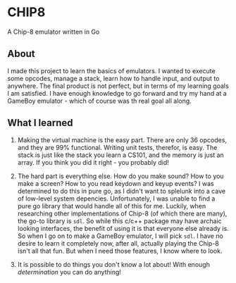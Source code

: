 # CHIP8

A Chip-8 emulator written in Go

## About

I made this project to learn the basics of emulators. I wanted to execute some opcodes, manage a stack, learn how to handle input, and output to anywhere. The final product is not perfect, but in terms of my learning goals I am satisfied. I have enough knowledge to go forward and try my hand at a GameBoy emulator - which of course was th real goal all along.

## What I learned

1. Making the virtual machine is the easy part. There are only 36 opcodes, and they are 99% functional. Writing unit tests, therefor, is easy. The stack is just like the stack you learn a CS101, and the memory is just an array. If you think you did it right - you probably did!

2. The hard part is everything else. How do you make sound? How to you make a screen? How to you read keydown and keyup events? I was determined to do this in pure go, as I didn't want to splelunk into a cave of low-level system depencies. Unfortunately, I was unable to find a pure go library that would handle all of this for me. Luckily, when researching other implementations of Chip-8 (of which there are many), the go-to library is `sdl`. So while this c/c++ package may have archaic looking interfaces, the benefit of using it is that everyone else already is. So when I go on to make a GameBoy emulator, I will pick `sdl`. I have no desire to learn it completely now, after all, actually playing the Chip-8 isn't all that fun. But when I need those features, I know where to look.

3. It is possible to do things you don't know a lot about! With enough *determination* you can do anything!